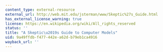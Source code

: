 ```yaml
---
content_type: external-resource
external_url: http://web.mit.edu/jsterman/www/Skeptic%27s_Guide.html
has_external_license_warning: true
license: https://en.wikipedia.org/wiki/All_rights_reserved
status: ''
title: "A Skeptic\u2019s Guide to Computer Models"
uid: 9a49ffdb-f477-442e-a62d-b79eb1ca4916
wayback_url: ''
---
```

